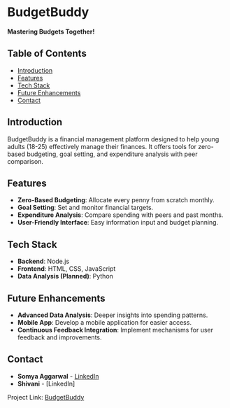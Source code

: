 # BudgetBuddy

**Mastering Budgets Together!**

## Table of Contents
- [Introduction](#introduction)
- [Features](#features)
- [Tech Stack](#tech-stack)
- [Future Enhancements](#future-enhancements)
- [Contact](#contact)

## Introduction
BudgetBuddy is a financial management platform designed to help young adults (18-25) effectively manage their finances. It offers tools for zero-based budgeting, goal setting, and expenditure analysis with peer comparison.

## Features
- **Zero-Based Budgeting**: Allocate every penny from scratch monthly.
- **Goal Setting**: Set and monitor financial targets.
- **Expenditure Analysis**: Compare spending with peers and past months.
- **User-Friendly Interface**: Easy information input and budget planning.

## Tech Stack
- **Backend**: Node.js
- **Frontend**: HTML, CSS, JavaScript
- **Data Analysis (Planned)**: Python

## Future Enhancements
- **Advanced Data Analysis**: Deeper insights into spending patterns.
- **Mobile App**: Develop a mobile application for easier access.
- **Continuous Feedback Integration**: Implement mechanisms for user feedback and improvements.

## Contact
- **Somya Aggarwal** - [LinkedIn](https://www.linkedin.com/in/somya-aggarwal-216232256/)
- **Shivani** - [LinkedIn]

Project Link: [BudgetBuddy](https://github.com/shivanijadoun/Expense-Tracker)
